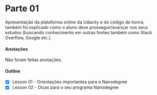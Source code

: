 # Parte 01

Apresentação da plataforma online da Udacity e do código de honra, também foi explicado como o aluno deve prosseguir/avançar nos seus estudos (buscando conhecimento em outras fontes também como Stack Overflow, Google etc.).

#### Anotações

Não foram feitas anotações.

#### Outline

* [x] Lesson 01 - Orientações importantes para o Nanodegree
* [x] Lesson 02 - Dicas para o seu programa Nanodegree
